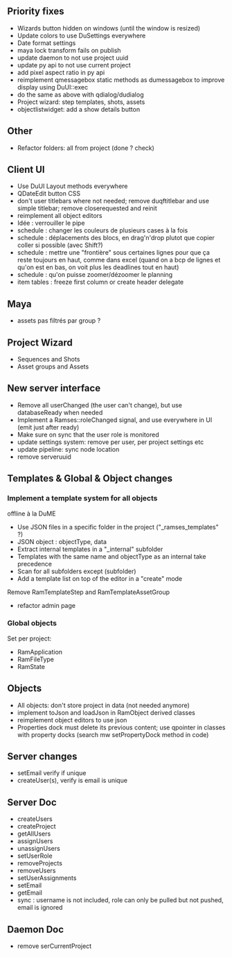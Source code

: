 ## Priority fixes

- Wizards button hidden on windows (until the window is resized)
- Update colors to use DuSettings everywhere
- Date format settings
- maya lock transform fails on publish
- update daemon to not use project uuid
- update py api to not use current project
- add pixel aspect ratio in py api
- reimplement qmessagebox static methods as dumessagebox to improve display using DuUI::exec
- do the same as above with qdialog/dudialog
- Project wizard: step templates, shots, assets
- objectlistwidget: add a show details button

## Other

- Refactor folders: all from project (done ? check)

## Client UI

- Use DuUI Layout methods everywhere
- QDateEdit button CSS
- don't user titlebars where not needed; remove duqftitlebar and use simple titlebar; remove closerequested and reinit
- reimplement all object editors
- Idée : verrouiller le pipe
- schedule : changer les couleurs de plusieurs cases à la fois
- schedule : déplacements des blocs, en drag'n'drop plutot que copier coller si possible (avec Shift?)
- schedule : mettre une "frontière" sous certaines lignes pour que ça reste toujours en haut, comme dans excel (quand on a bcp de lignes et qu'on est en bas, on voit plus les deadlines tout en haut)
- schedule : qu'on puisse zoomer/dézoomer le planning
- item tables : freeze first column or create header delegate

## Maya

- assets pas filtrés par group ?

## Project Wizard

- Sequences and Shots
- Asset groups and Assets

## New server interface

- Remove all userChanged (the user can't change), but use databaseReady when needed
- Implement a Ramses::roleChanged signal, and use everywhere in UI (emit just after ready)
- Make sure on sync that the user role is monitored
- update settings system: remove per user, per project settings etc
- update pipeline: sync node location
- remove serveruuid

## Templates & Global & Object changes

### Implement a template system for all objects

offline à la DuME

- Use JSON files in a specific folder in the project ("_ramses_templates" ?)
- JSON object : objectType, data
- Extract internal templates in a "_internal" subfolder
- Templates with the same name and objectType as an internal take precedence
- Scan for all subfolders except (subfolder)
- Add a template list on top of the editor in a "create" mode

Remove RamTemplateStep and RamTemplateAssetGroup

- refactor admin page

### Global objects

Set per project:

- RamApplication
- RamFileType
- RamState

## Objects

- All objects: don't store project in data (not needed anymore)
- implement toJson and loadJson in RamObject derived classes
- reimplement object editors to use json
- Properties dock must delete its previous content; use qpointer in classes with property docks (search mw setPropertyDock method in code)

## Server changes

- setEmail verify if unique
- createUser(s), verify is email is unique

## Server Doc

- createUsers
- createProject
- getAllUsers
- assignUsers
- unassignUsers
- setUserRole
- removeProjects
- removeUsers
- setUserAssignments
- setEmail
- getEmail
- sync : username is not included, role can only be pulled but not pushed, email is ignored

## Daemon Doc

- remove serCurrentProject
